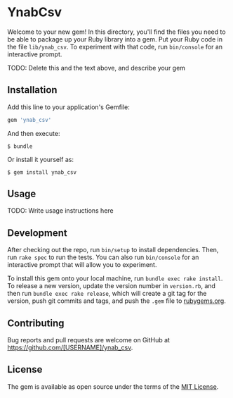 # YnabCsv

Welcome to your new gem! In this directory, you'll find the files you need to be able to package up your Ruby library into a gem. Put your Ruby code in the file `lib/ynab_csv`. To experiment with that code, run `bin/console` for an interactive prompt.

TODO: Delete this and the text above, and describe your gem

## Installation

Add this line to your application's Gemfile:

```ruby
gem 'ynab_csv'
```

And then execute:

    $ bundle

Or install it yourself as:

    $ gem install ynab_csv

## Usage

TODO: Write usage instructions here

## Development

After checking out the repo, run `bin/setup` to install dependencies. Then, run `rake spec` to run the tests. You can also run `bin/console` for an interactive prompt that will allow you to experiment.

To install this gem onto your local machine, run `bundle exec rake install`. To release a new version, update the version number in `version.rb`, and then run `bundle exec rake release`, which will create a git tag for the version, push git commits and tags, and push the `.gem` file to [rubygems.org](https://rubygems.org).

## Contributing

Bug reports and pull requests are welcome on GitHub at https://github.com/[USERNAME]/ynab_csv.

## License

The gem is available as open source under the terms of the [MIT License](https://opensource.org/licenses/MIT).
